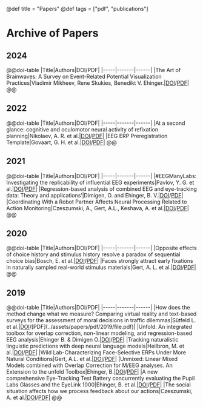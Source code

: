 @def title = "Papers"
@def tags = ["pdf", "publications"]

# Archive of Papers
## 2024
@@doi-table
|Title|Authors|DOI/PDF|
|-----|-------|------|
|The Art of Brainwaves: A Survey on Event-Related Potential Visualization Practices|Vladimir Mikheev, Rene Skukies, Benedikt V. Ehinger.|[DOI](https://doi.org/10.52294/001c.116386)/[PDF](../assets/papers/pdf/2024/Mikheev_2014.pdf)|
@@

## 2022
@@doi-table
|Title|Authors|DOI/PDF|
|-----|-------|------|
|At a second glance: cognitive and oculomotor neural activity of refixation planning|Nikolaev, A. R. et al.|[DOI](https://doi.org/10.1101/660308)/[PDF](../assets/papers/pdf/2022/660308v4.full.pdf)|
|EEG ERP Preregistration Template|Govaart, G. H. et al.|[DOI](https://doi.org/10.31222/osf.io/4nvpt)/[PDF](../assets/papers/pdf/2022/govaart-eeg-erp-prereg-template-2022.pdf)|
@@

## 2021
@@doi-table
|Title|Authors|DOI/PDF|
|-----|-------|------|
|#EEGManyLabs: Investigating the replicability of influential EEG experiments|Pavlov, Y. G. et al.|[DOI](https://doi.org/10.1016/j.cortex.2021.03.013)/[PDF](../assets/papers/pdf/2021/1-s2.0-S0010945221001106-main.pdf)|
|Regression-based analysis of combined EEG and eye-tracking data: Theory and applications’|Dimigen, O. and Ehinger, B. V.|[DOI](https://doi.org/10.1167/jov.21.1.3)/[PDF](../assets/papers/pdf/2021/i1534-7362-21-1-3_1609933604.85964.pdf)|
|Coordinating With a Robot Partner Affects Neural Processing Related to Action Monitoring|Czeszumski, A., Gert, A.L., Keshava, A. et al.|[DOI](https://doi.org/10.3389/fnbot.2021.686010)/[PDF](../assets/papers/pdf/2021/fnbot-15-686010.pdf.pdf)|
@@

## 2020
@@doi-table
|Title|Authors|DOI/PDF|
|-----|-------|------|
|Opposite effects of choice history and stimulus history resolve a paradox of sequential choice bias|Bosch, E. et al.|[DOI](https://doi.org/10.1167/jov.20.12.9)/[PDF](../assets/papers/pdf/2020/i1534-7362-20-12-9_1605697937.23632.pdf)|
|Faces strongly attract early fixations in naturally sampled real-world stimulus materials|Gert, A. L. et al.|[DOI](https://doi.org/10.1145/3379156.3391377)/[PDF](.)|
@@

## 2019
@@doi-table
|Title|Authors|DOI/PDF|
|-----|-------|------|
|How does the method change what we measure? Comparing virtual reality and text-based surveys for the assessment of moral decisions in traffic dilemmas|Sütfeld L. et al.|[DOI](https://doi.org/[10.1371/journal.pone.0223108](https://doi.org/10.1371/journal.pone.0223108))/[PDF](../assets/papers/pdf/2019/file.pdf)|
|Unfold: An integrated toolbox for overlap correction, non-linear modeling, and regression-based EEG analysis|Ehinger B. & Dimigen O.|[DOI](https://doi.org/10.7717/peerj.7838)/[PDF](../assets/papers/pdf/2019/peerj-7838.pdf)|
|Tracking naturalistic linguistic predictions with deep neural language models|Heilbron, M. et al.|[DOI](https://doi.org/10.48550/arXiv.1909.04400)/[PDF](../assets/papers/pdf/2019/1909.04400.pdf)|
|Wild Lab-Characterizing Face-Selective ERPs Under More Natural Conditions|Gert, A.L. et al.|[DOI](https://doi.org/N/A)/[PDF](.)|
|Unmixed: Linear Mixed Models combined with Overlap Correction for M/EEG analyses. An Extension to the unfold Toolbox|Ehinger, B.|[DOI](https://doi.org/10.32470/CCN.2019.1102-0)/[PDF](../assets/papers/pdf/2019/f94dc2de117bf2d95467bc8dc4d9b180d242.pdf)|
|A new comprehensive Eye-Tracking Test Battery concurrently evaluating the Pupil Labs Glasses and the EyeLink 1000|Ehinger, B. et al.|[DOI](https://doi.org/10.7717/peerj.7086)/[PDF](../assets/papers/pdf/2019/peerj-7086.pdf)|
|The social situation affects how we process feedback about our actions|Czeszumski, A. et al.|[DOI](https://doi.org/10.3389/fpsyg.2019.00361)/[PDF](../assets/papers/pdf/2019/fpsyg-10-00361.pdf)|
@@

